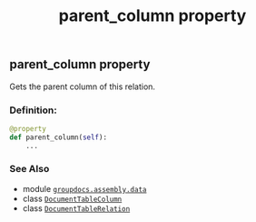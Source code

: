 ﻿---
title: parent_column property
second_title: GroupDocs.Assembly for Python via .NET API References
description: 
type: docs
url: /python-net/groupdocs.assembly.data/documenttablerelation/parent_column/
is_root: false
weight: 40
---

## parent_column property


Gets the parent column of this relation.
### Definition:
```python
@property
def parent_column(self):
    ...
```

### See Also
* module [`groupdocs.assembly.data`](../../)
* class [`DocumentTableColumn`](/assembly/python-net/groupdocs.assembly.data/documenttablecolumn)
* class [`DocumentTableRelation`](/assembly/python-net/groupdocs.assembly.data/documenttablerelation)
